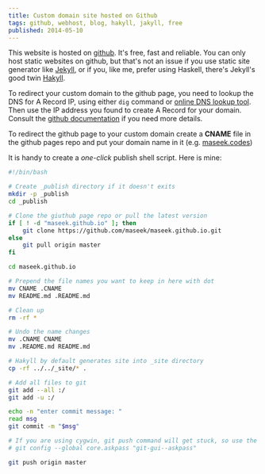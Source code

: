 ```yaml
---
title: Custom domain site hosted on Github
tags: github, webhost, blog, hakyll, jakyll, free
published: 2014-05-10
---
```


This website is hosted on <a href="https://github.com/maseek/maseek-codes" target="_blank">github</a>. It's free, fast and reliable. You can only host static websites on github, but that's not an issue if you use static site generator like <a href="http://jekyllrb.com/" target="_blank">Jekyll</a>, or if you, like me, prefer using Haskell, there's Jekyll's good twin <a href="http://jaspervdj.be/hakyll/" target="_blank">Hakyll</a>.

To redirect your custom domain to the github page, you need to lookup the DNS for A Record IP, using either <code>dig</code> command or <a href="http://www.dnsqueries.com/en/dns_lookup.php" target="_blank">online DNS lookup tool</a>. Then use the IP address you found to create A Record for your domain. Consult the <a href="https://help.github.com/articles/setting-up-a-custom-domain-with-github-pages" target="_blank">github documentation</a> if you need more details.

To redirect the github page to your custom domain create a **CNAME** file in the github pages repo and put your domain name in it (e.g. <a href="http://maseek.codes">maseek.codes</a>)

It is handy to create a *one-click* publish shell script. Here is mine:

```bash
#!/bin/bash

# Create _publish directory if it doesn't exits
mkdir -p _publish
cd _publish

# Clone the giuthub page repo or pull the latest version
if [ ! -d "maseek.github.io" ]; then
    git clone https://github.com/maseek/maseek.github.io.git
else
    git pull origin master
fi

cd maseek.github.io

# Prepend the file names you want to keep in here with dot
mv CNAME .CNAME
mv README.md .README.md

# Clean up
rm -rf *

# Undo the name changes
mv .CNAME CNAME
mv .README.md README.md

# Hakyll by default generates site into _site directory
cp -rf ../../_site/* .

# Add all files to git
git add --all :/
git add -u :/

echo -n "enter commit message: "
read msg
git commit -m "$msg"

# If you are using cygwin, git push command will get stuck, so use the following command first to cofigure git to ask for password in a popup window
# git config --global core.askpass "git-gui--askpass"

git push origin master
```

